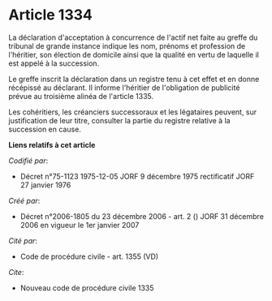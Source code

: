 # Article 1334

La déclaration d'acceptation à concurrence de l'actif net faite au greffe du tribunal de grande instance indique les nom,
prénoms et profession de l'héritier, son élection de domicile ainsi que la qualité en vertu de laquelle il est appelé à la
succession.

Le greffe inscrit la déclaration dans un registre tenu à cet effet et en donne récépissé au déclarant. Il informe l'héritier
de l'obligation de publicité prévue au troisième alinéa de l'article 1335.

Les cohéritiers, les créanciers successoraux et les légataires peuvent, sur justification de leur titre, consulter la partie
du registre relative à la succession en cause.

**Liens relatifs à cet article**

_Codifié par_:

  - Décret n°75-1123 1975-12-05 JORF 9 décembre 1975 rectificatif JORF 27 janvier 1976

_Créé par_:

  - Décret n°2006-1805 du 23 décembre 2006 - art. 2 () JORF 31 décembre 2006 en vigueur le 1er janvier 2007

_Cité par_:

  - Code de procédure civile - art. 1355 (VD)

_Cite_:

  - Nouveau code de procédure civile 1335
